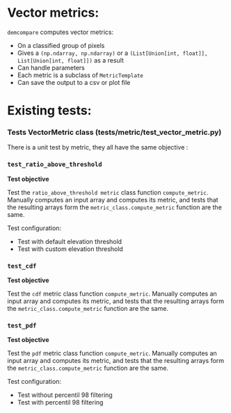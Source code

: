 # Vector metrics:

`demcompare` computes vector metrics:
- On a classified group of pixels 
- Gives a `(np.ndarray, np.ndarray)` or a `(List[Union[int, float]], List[Union[int, float]])` as a result
- Can handle parameters 
- Each metric is a subclass of `MetricTemplate`
- Can save the output to a csv or plot file

# Existing tests:

### Tests VectorMetric class (tests/metric/test_vector_metric.py)

There is a unit test by metric, they all have the same objective : 

### `test_ratio_above_threshold`

**Test objective**

Test the `ratio_above_threshold metric` class function
    `compute_metric`.
    Manually computes an input array and
    computes its metric,
    and tests that the resulting
    arrays form the `metric_class.compute_metric` function are the
    same.

Test configuration:
- Test with default elevation threshold
- Test with custom elevation threshold

### `test_cdf`

**Test objective**

Test the `cdf` metric class function
    `compute_metric`.
    Manually computes an input array and
    computes its metric,
    and tests that the resulting
    arrays form the `metric_class.compute_metric` function are the
    same.


### `test_pdf`

**Test objective**

Test the `pdf` metric class function
    `compute_metric`.
    Manually computes an input array and
    computes its metric,
    and tests that the resulting
    arrays form the `metric_class.compute_metric` function are the
    same.

Test configuration:
- Test without percentil 98 filtering
- Test with percentil 98 filtering